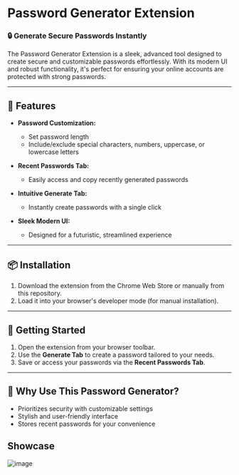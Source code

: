 # Password Generator Extension

### 🔒 Generate Secure Passwords Instantly

The Password Generator Extension is a sleek, advanced tool designed to create secure and customizable passwords effortlessly. With its modern UI and robust functionality, it's perfect for ensuring your online accounts are protected with strong passwords.

---

## 🌟 Features

- **Password Customization:**  
  - Set password length  
  - Include/exclude special characters, numbers, uppercase, or lowercase letters  

- **Recent Passwords Tab:**  
  - Easily access and copy recently generated passwords  

- **Intuitive Generate Tab:**  
  - Instantly create passwords with a single click  

- **Sleek Modern UI:**  
  - Designed for a futuristic, streamlined experience  

---

## 📦 Installation

1. Download the extension from the Chrome Web Store or manually from this repository.
2. Load it into your browser's developer mode (for manual installation).  

---

## 🚀 Getting Started

1. Open the extension from your browser toolbar.  
2. Use the **Generate Tab** to create a password tailored to your needs.  
3. Save or access your passwords via the **Recent Passwords Tab**.  

---

## 🔐 Why Use This Password Generator?

- Prioritizes security with customizable settings  
- Stylish and user-friendly interface  
- Stores recent passwords for your convenience  

## Showcase
![image](https://github.com/user-attachments/assets/29d6f1bf-92ec-4f41-99f2-c216daa83c47)
